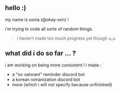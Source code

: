 ## hello :)
my name is sonia (@okay-son) !

i'm trying to code all sorts of random things.
> i haven't made too much progress yet though u_u

## what did i do so far ... ?
i am working on being more consistent !
i made :
- a "no valorant" reminder discord bot
- a korean romanization discord bot
- more (which i will not specify because unfinished)

<!---
okay-son/okay-son is a ✨ special ✨ repository because its `README.md` (this file) appears on your GitHub profile.
You can click the Preview link to take a look at your changes.
--->
